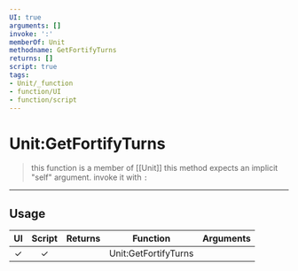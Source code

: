 ```yaml
---
UI: true
arguments: []
invoke: ':'
memberOf: Unit
methodname: GetFortifyTurns
returns: []
script: true
tags:
- Unit/_function
- function/UI
- function/script
---
```

# Unit:GetFortifyTurns
> this function is a member of [[Unit]]
> this method expects an implicit "self" argument. invoke it with `:`
-----
## Usage
|  UI | Script | Returns | Function | Arguments |
|:---:|:------:|-------:|:--------:|:---------|
|✓|✓||Unit:GetFortifyTurns||
